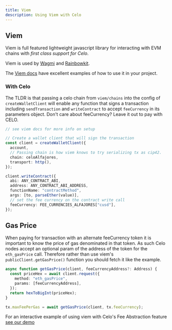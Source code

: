 ```yaml
---
title: Viem
description: Using Viem with Celo
---
```


## Viem

Viem is full featured lightweight javascript library for interacting with EVM chains with _first class support for Celo_.

Viem is used by [Wagmi](https://wagmi.sh/) and [Rainbowkit](https://www.rainbowkit.com/).

The [Viem docs](https://viem.sh/) have excellent examples of how to use it in your project.

### With Celo

The TLDR is that passing a celo chain from `viem/chains` into the config of `createWalletClient` will enable any function that signs a transaction including `sendTransaction` and `writeContract` to accept `feeCurrency` in its parameters object. Don't care about feeCurrency? Leave it out to pay with CELO.

```ts
// see viem docs for more info on setup

// Create a wallet client that will sign the transaction
const client = createWalletClient({
  account,
  // Passing chain is how viem knows to try serializing tx as cip42.
  chain: celoAlfajores,
  transport: http(),
});

client.writeContract({
  abi: ANY_CONTRACT_ABI,
  address: ANY_CONTRACT_ABI_ADDRESS,
  functionName: "contractMethod",
  args: [to, parseEther(value)],
  // set the fee currency on the contract write call
  feeCurrency: FEE_CURRENCIES_ALFAJORES["cusd"],
});
```

## Gas Price

When paying for transaction with an alternate feeCurrency token it is important to know the price of gas denominated in that token. As such Celo nodes accept an optional param of the address of the token for the `eth_gasPrice` call. Therefore rather than use viem's `publicClient.getGasPrice()` function you should fetch it like the example.

```ts
async function getGasPrice(client, feeCurrencyAddress?: Address) {
  const priceHex = await client.request({
    method: "eth_gasPrice",
    params: [feeCurrencyAddress],
  });
  return hexToBigInt(priceHex);
}

tx.maxFeePerGas = await getGasPrice(client, tx.feeCurrency);
```

For an interactive example of using viem with Celo's Fee Abstraction feature [see our demo](https://rainbowkit-with-celo.vercel.app/fee-currency)
